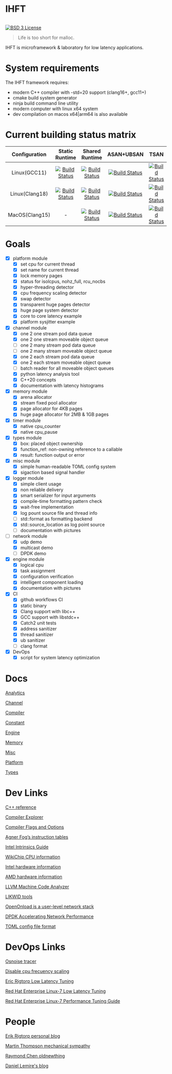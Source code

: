 # IHFT

<span style="display: inline-block;">

[![BSD 3 License](https://img.shields.io/badge/license-MIT-blue.svg)](https://github.com/proydakov/ihft/blob/master/LICENSE)
</span>

> Life is too short for malloc.

IHFT is microframework & laboratory for low latency applications.

# System requirements

The IHFT framework requires:

- modern C++ compiler with -std=20 support (clang16+, gcc11+)
- cmake build system generator
- ninja build command line utility
- modern computer with linux x64 system
- dev compilation on macos x64|arm64 is also available

# Current building status matrix

| Configuration | Static Runtime | Shared Runtime | ASAN+UBSAN | TSAN |
| :---: | :---: | :---: | :--: | :--: |
| Linux(GCC11) | [![Build Status][pass-linux-gcc-x64-static]][ci-linux-gcc-x64-static] | [![Build Status][pass-linux-gcc-x64-shared]][ci-linux-gcc-x64-shared] | [![Build Status][pass-linux-gcc-x64-asan]][ci-linux-gcc-x64-asan] | [![Build Status][pass-linux-gcc-x64-tsan]][ci-linux-gcc-x64-tsan] |
| Linux(Clang18) | [![Build Status][pass-linux-clang-x64-static]][ci-linux-clang-x64-static] | [![Build Status][pass-linux-clang-x64-shared]][ci-linux-clang-x64-shared] | [![Build Status][pass-linux-clang-x64-asan]][ci-linux-clang-x64-asan] | [![Build Status][pass-linux-clang-x64-tsan]][ci-linux-clang-x64-tsan] |
| MacOS(Clang15) | - | [![Build Status][pass-macos-x64-shared]][ci-macos-x64-shared] | [![Build Status][pass-macos-x64-asan]][ci-macos-x64-asan] | [![Build Status][pass-macos-x64-tsan]][ci-macos-x64-tsan] |

[pass-linux-gcc-x64-static]: https://img.shields.io/github/actions/workflow/status/proydakov/ihft/linux-gcc-x64-static.yml?branch=master
[pass-linux-gcc-x64-shared]: https://img.shields.io/github/actions/workflow/status/proydakov/ihft/linux-gcc-x64.yml?branch=master
[pass-linux-gcc-x64-asan]: https://img.shields.io/github/actions/workflow/status/proydakov/ihft/linux-gcc-x64-asan-ubsan.yml?branch=master
[pass-linux-gcc-x64-tsan]: https://img.shields.io/github/actions/workflow/status/proydakov/ihft/linux-gcc-x64-tsan.yml?branch=master
[pass-linux-clang-x64-static]: https://img.shields.io/github/actions/workflow/status/proydakov/ihft/linux-clang-x64-static.yml?branch=master
[pass-linux-clang-x64-shared]: https://img.shields.io/github/actions/workflow/status/proydakov/ihft/linux-clang-x64.yml?branch=master
[pass-linux-clang-x64-asan]: https://img.shields.io/github/actions/workflow/status/proydakov/ihft/linux-clang-x64-asan-ubsan.yml?branch=master
[pass-linux-clang-x64-tsan]: https://img.shields.io/github/actions/workflow/status/proydakov/ihft/linux-clang-x64-tsan.yml?branch=master
[pass-macos-x64-shared]: https://img.shields.io/github/actions/workflow/status/proydakov/ihft/macos-x64.yml?branch=master
[pass-macos-x64-asan]: https://img.shields.io/github/actions/workflow/status/proydakov/ihft/macos-x64-asan-ubsan.yml?branch=master
[pass-macos-x64-tsan]: https://img.shields.io/github/actions/workflow/status/proydakov/ihft/macos-x64-tsan.yml?branch=master

[ci-linux-gcc-x64-static]: https://github.com/proydakov/ihft/actions?query=workflow%3Alinux-gcc-x64-static
[ci-linux-gcc-x64-shared]: https://github.com/proydakov/ihft/actions?query=workflow%3Alinux-gcc-x64
[ci-linux-gcc-x64-asan]: https://github.com/proydakov/ihft/actions?query=workflow%3Alinux-gcc-x64-asan-ubsan
[ci-linux-gcc-x64-tsan]: https://github.com/proydakov/ihft/actions?query=workflow%3Alinux-gcc-x64-tsan
[ci-linux-clang-x64-static]: https://github.com/proydakov/ihft/actions?query=workflow%3Alinux-clang-x64-static
[ci-linux-clang-x64-shared]: https://github.com/proydakov/ihft/actions?query=workflow%3Alinux-clang-x64
[ci-linux-clang-x64-asan]: https://github.com/proydakov/ihft/actions?query=workflow%3Alinux-clang-x64-asan-ubsan
[ci-linux-clang-x64-tsan]: https://github.com/proydakov/ihft/actions?query=workflow%3Alinux-clang-x64-tsan
[ci-macos-x64-shared]: https://github.com/proydakov/ihft/actions?query=workflow%3Amacos-x64
[ci-macos-x64-asan]: https://github.com/proydakov/ihft/actions?query=workflow%3Amacosx64-asan-ubsan
[ci-macos-x64-tsan]: https://github.com/proydakov/ihft/actions?query=workflow%3Amacos-x64-tsan

# Goals

- [x] platform module
  - [x] set cpu for current thread
  - [x] set name for current thread
  - [x] lock memory pages
  - [x] status for isolcpus, nohz_full, rcu_nocbs
  - [x] hyper-threading detector
  - [x] cpu frequency scaling detector
  - [x] swap detector
  - [x] transparent huge pages detector
  - [x] huge page system detector
  - [x] core to core latency example
  - [x] platform sysjitter example
- [x] channel module
  - [x] one 2 one stream pod data queue
  - [x] one 2 one stream moveable object queue
  - [ ] one 2 many stream pod data queue
  - [ ] one 2 many stream moveable object queue
  - [x] one 2 each stream pod data queue
  - [x] one 2 each stream moveable object queue
  - [ ] batch reader for all moveable object queues
  - [x] python latency analysis tool
  - [x] C++20 concepts
  - [x] documentation with latency histograms
- [x] memory module
  - [x] arena allocator
  - [x] stream fixed pool allocator
  - [x] page allocator for 4KB pages
  - [x] huge page allocator for 2MB & 1GB pages
- [x] timer module
  - [x] native cpu_counter
  - [x] native cpu_pause
- [x] types module
  - [x] box: placed object ownership
  - [x] function_ref: non-owning reference to a callable
  - [x] result: function output or error
- [x] misc module
  - [x] simple human-readable TOML config system
  - [x] sigaction based signal handler
- [x] logger module
  - [x] simple client usage
  - [x] non reliable delivery
  - [x] smart serializer for input arguments
  - [x] compile-time formatting pattern check
  - [x] wait-free implementation
  - [x] log pount source file and thread info
  - [ ] std::format as formatting backend
  - [x] std::source_location as log point source
  - [ ] documentation with pictures
- [ ] network module
  - [x] udp demo
  - [x] multicast demo
  - [ ] DPDK demo
- [x] engine module
  - [x] logical cpu
  - [x] task assignment
  - [x] configuration verification
  - [x] intelligent component loading
  - [x] documentation with pictures
- [x] CI
  - [x] github workflows CI
  - [x] static binary
  - [x] Clang support with libc++
  - [x] GCC support with libstdc++
  - [x] Catch2 unit tests
  - [x] address sanitizer
  - [x] thread sanitizer
  - [x] ub sanitizer
  - [ ] clang format
- [x] DevOps
  - [x] script for system latency optimization

# Docs

[Analytics](analytics/README.md)

[Channel](channel/README.md)

[Compiler](compiler/README.md)

[Constant](constant/README.md)

[Engine](engine/README.md)

[Memory](memory/README.md)

[Misc](misc/README.md)

[Platform](platform/README.md)

[Types](types/README.md)

# Dev Links

[C++ reference](https://en.cppreference.com/w/)

[Compiler Explorer](https://godbolt.org)

[Compiler Flags and Options](https://caiorss.github.io/C-Cpp-Notes/compiler-flags-options.html)

[Agner Fog’s instruction tables](https://agner.org/optimize/instruction_tables.pdf)

[Intel Intrinsics Guide](https://software.intel.com/sites/landingpage/IntrinsicsGuide/)

[WikiChip CPU information](https://en.wikichip.org/wiki/WikiChip:welcome)

[Intel hardware information](https://ark.intel.com)

[AMD hardware information](https://www.amd.com/ru/products/epyc-server)

[LLVM Machine Code Analyzer](https://llvm.org/docs/CommandGuide/llvm-mca.html)

[LIKWID tools](https://github.com/RRZE-HPC/likwid/wiki)

[OpenOnload is a user-level network stack](https://github.com/Xilinx-CNS/onload)

[DPDK Accelerating Network Performance](https://www.dpdk.org)

[TOML config file format](https://toml.io/en/)

# DevOps Links

[Osnoise tracer](https://git.kernel.org/pub/scm/linux/kernel/git/torvalds/linux.git/tree/Documentation/trace/osnoise-tracer.rst/)

[Disable cpu frecuency scaling](https://nixcp.com/disable-cpu-frecuency-scaling/)

[Eric Rigtorp Low Latency Tuning](https://rigtorp.se/low-latency-guide/)

[Red Hat Enterprise Linux-7 Low Latency Tuning](https://access.redhat.com/sites/default/files/attachments/201501-perf-brief-low-latency-tuning-rhel7-v2.1.pdf)

[Red Hat Enterprise Linux-7 Performance Tuning Guide](https://access.redhat.com/documentation/en-us/red_hat_enterprise_linux/7/pdf/performance_tuning_guide/Red_Hat_Enterprise_Linux-7-Performance_Tuning_Guide-en-US.pdf)

# People

[Erik Rigtorp personal blog](https://rigtorp.se)

[Martin Thompson mechanical sympathy](https://mechanical-sympathy.blogspot.com)

[Raymond Chen oldnewthing](https://devblogs.microsoft.com/oldnewthing/)

[Daniel Lemire's blog](https://lemire.me/blog/)

